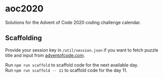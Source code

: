 # aoc2020

Solutions for the Advent of Code 2020 coding challenge calendar.

## Scaffolding

Provide your session key in `/util/session.json` if you want to fetch puzzle title and input from [adventofcode.com](https://adventofcode.com).

Run `npm run scaffold` to scaffold code for the next available day.  
Run `npm run scaffold -- 11` to scaffold code for the day 11.
